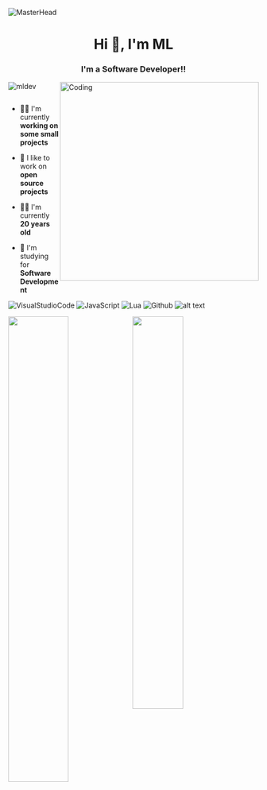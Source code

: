 ![MasterHead](https://raw.githubusercontent.com/PolarBearGG/PolarBearGG/master/web-developer.gif)
<h1 align="center">Hi 👋, I'm ML</h1>
<h3 align="center">I'm a Software Developer!!</h3>
<img align="right" alt="Coding" width="400" src="https://cdn.dribbble.com/users/1162077/screenshots/3848914/programmer.gif">


<p align="left"> <img src="https://komarev.com/ghpvc/?username=mldev&label=Profile%20views&color=0e75b6&style=flat" alt="mldev" /> </p>

<p align="left"> <a href="https://twitter.com/" target="blank"><img src="https://img.shields.io/twitter/follow/?logo=twitter&style=for-the-badge" alt="" /></a> </p>

- 👨‍💻 I'm currently **working on some small projects**

- 📖 I like to work on **open source projects** 

- 🙋‍♂️ I'm currently **20 years old**

- 🏫 I'm studying for **Software Development**

![VisualStudioCode](https://img.shields.io/badge/visualstudiocode-5865F2?style=for-the-badge&logo=visualstudiocode&logoColor=white) ![JavaScript](https://img.shields.io/badge/javascript-%23323330.svg?style=for-the-badge&logo=javascript&logoColor=%23F7DF1E) ![Lua](https://img.shields.io/badge/lua-%23007ACC.svg?style=for-the-badge&logo=lua&logoColor=white) ![Github](https://img.shields.io/badge/github-3670A0?style=for-the-badge&logo=github&logoColor=ffdd54) ![  alt text  ](https://img.shields.io/badge/Discord-mlquest-5865F2?style=for-the-badge&logo=Discord)


<img align="left" width="49%" src="https://github-readme-stats.vercel.app/api?username=mldev&show_icons=true&theme=white" />

<img align="left" width="45%" src="https://github-readme-stats.vercel.app/api/top-langs/?username=anuraghazra&layout=compact" />
